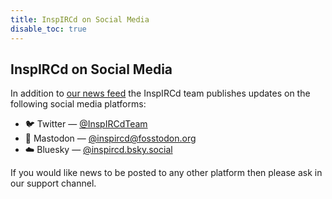 ```yaml
---
title: InspIRCd on Social Media
disable_toc: true
---
```


## InspIRCd on Social Media

In addition to [our news feed](https://www.inspircd.org/atom.xml) the InspIRCd team publishes updates on the following social media platforms:

- 🐦 Twitter &mdash; [@InspIRCdTeam](https://twitter.com/InspIRCdTeam)
- 🐘 Mastodon &mdash; [@inspircd@fosstodon.org](https://fosstodon.org/@inspircd)
- ☁️ Bluesky &mdash; [@inspircd.bsky.social](https://bsky.app/profile/inspircd.bsky.social)

If you would like news to be posted to any other platform then please ask in our support channel.
